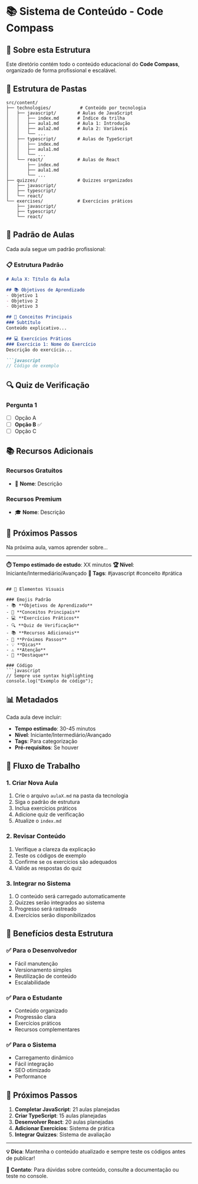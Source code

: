 # 📚 Sistema de Conteúdo - Code Compass

## 🎯 Sobre esta Estrutura

Este diretório contém todo o conteúdo educacional do **Code Compass**, organizado de forma profissional e escalável.

## 📁 Estrutura de Pastas

```
src/content/
├── technologies/           # Conteúdo por tecnologia
│   ├── javascript/        # Aulas de JavaScript
│   │   ├── index.md       # Índice da trilha
│   │   ├── aula1.md       # Aula 1: Introdução
│   │   ├── aula2.md       # Aula 2: Variáveis
│   │   └── ...
│   ├── typescript/        # Aulas de TypeScript
│   │   ├── index.md
│   │   ├── aula1.md
│   │   └── ...
│   └── react/             # Aulas de React
│       ├── index.md
│       ├── aula1.md
│       └── ...
├── quizzes/               # Quizzes organizados
│   ├── javascript/
│   ├── typescript/
│   └── react/
└── exercises/             # Exercícios práticos
    ├── javascript/
    ├── typescript/
    └── react/
```

## 📝 Padrão de Aulas

Cada aula segue um padrão profissional:

### 📋 Estrutura Padrão
```markdown
# Aula X: Título da Aula

## 📚 Objetivos de Aprendizado
- Objetivo 1
- Objetivo 2
- Objetivo 3

## 🎯 Conceitos Principais
### Subtítulo
Conteúdo explicativo...

## 💻 Exercícios Práticos
### Exercício 1: Nome do Exercício
Descrição do exercício...

```javascript
// Código de exemplo
```

## 🔍 Quiz de Verificação
### Pergunta 1
- [ ] Opção A
- [ ] **Opção B** ✅
- [ ] Opção C

## 📚 Recursos Adicionais
### Recursos Gratuitos
- 📖 **Nome**: Descrição

### Recursos Premium
- 🎓 **Nome**: Descrição

## 🎯 Próximos Passos
Na próxima aula, vamos aprender sobre...

---

**⏱️ Tempo estimado de estudo**: XX minutos
**🏆 Nível**: Iniciante/Intermediário/Avançado
**📝 Tags**: #javascript #conceito #prática
```

## 🎨 Elementos Visuais

### Emojis Padrão
- 📚 **Objetivos de Aprendizado**
- 🎯 **Conceitos Principais**
- 💻 **Exercícios Práticos**
- 🔍 **Quiz de Verificação**
- 📚 **Recursos Adicionais**
- 🎯 **Próximos Passos**
- 💡 **Dicas**
- ⚠️ **Atenção**
- 🚀 **Destaque**

### Código
```javascript
// Sempre use syntax highlighting
console.log("Exemplo de código");
```

## 📊 Metadados

Cada aula deve incluir:
- **Tempo estimado**: 30-45 minutos
- **Nível**: Iniciante/Intermediário/Avançado
- **Tags**: Para categorização
- **Pré-requisitos**: Se houver

## 🔄 Fluxo de Trabalho

### 1. **Criar Nova Aula**
1. Crie o arquivo `aulaX.md` na pasta da tecnologia
2. Siga o padrão de estrutura
3. Inclua exercícios práticos
4. Adicione quiz de verificação
5. Atualize o `index.md`

### 2. **Revisar Conteúdo**
1. Verifique a clareza da explicação
2. Teste os códigos de exemplo
3. Confirme se os exercícios são adequados
4. Valide as respostas do quiz

### 3. **Integrar no Sistema**
1. O conteúdo será carregado automaticamente
2. Quizzes serão integrados ao sistema
3. Progresso será rastreado
4. Exercícios serão disponibilizados

## 🎯 Benefícios desta Estrutura

### ✅ **Para o Desenvolvedor**
- Fácil manutenção
- Versionamento simples
- Reutilização de conteúdo
- Escalabilidade

### ✅ **Para o Estudante**
- Conteúdo organizado
- Progressão clara
- Exercícios práticos
- Recursos complementares

### ✅ **Para o Sistema**
- Carregamento dinâmico
- Fácil integração
- SEO otimizado
- Performance

## 🚀 Próximos Passos

1. **Completar JavaScript**: 21 aulas planejadas
2. **Criar TypeScript**: 15 aulas planejadas
3. **Desenvolver React**: 20 aulas planejadas
4. **Adicionar Exercícios**: Sistema de prática
5. **Integrar Quizzes**: Sistema de avaliação

---

**💡 Dica**: Mantenha o conteúdo atualizado e sempre teste os códigos antes de publicar!

**📧 Contato**: Para dúvidas sobre conteúdo, consulte a documentação ou teste no console. 